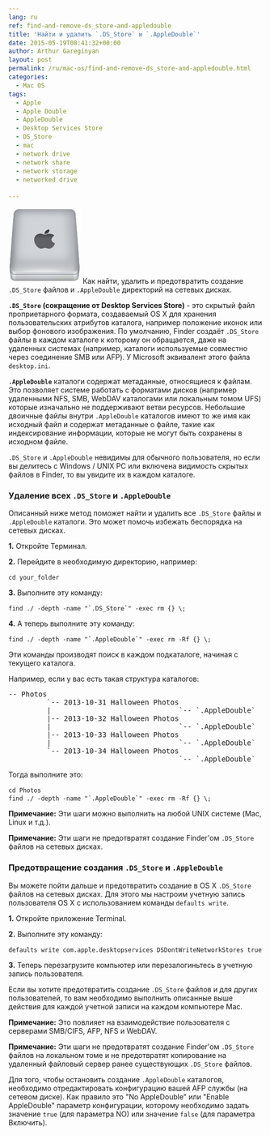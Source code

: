 ```yaml
---
lang: ru
ref: find-and-remove-ds_store-and-appledouble
title: 'Найти и удалить `.DS_Store` и `.AppleDouble`'
date: 2015-05-19T08:41:32+00:00
author: Arthur Gareginyan
layout: post
permalink: /ru/mac-os/find-and-remove-ds_store-and-appledouble.html
categories:
  - Mac OS
tags:
  - Apple
  - Apple Double
  - AppleDouble
  - Desktop Services Store
  - DS_Store
  - mac
  - network drive
  - network share
  - network storage
  - networked drive

---
```


![thumb](/images/Apple_drive-e1432019517902-143x150.png)
Как найти, удалить и предотвратить создание `.DS_Store` файлов и `.AppleDouble` директорий на сетевых дисках.
 

**`.DS_Store` (сокращение от Desktop Services Store)** - это скрытый файл проприетарного формата, создаваемый OS X для хранения пользовательских атрибутов каталога, например положение иконок или выбор фонового изображения. По умолчанию, Finder  создаёт `.DS_Store` файлы в каждом каталоге к которому он обращается, даже на удаленных системах (например, каталоги используемые совместно через соединение SMB или AFP). У Microsoft эквивалент этого файла `desktop.ini`.

**`.AppleDouble`** каталоги содержат метаданные, относящиеся к файлам. Это позволяет системе работать с форматами дисков (например удаленными NFS, SMB, WebDAV каталогами или локальным томом UFS) которые изначально не поддерживают ветви ресурсов. Небольшие двоичные файлы внутри `.AppleDouble` каталогов имеют то же имя как исходный файл и содержат метаданные о файле, такие как индексирование информации, которые не могут быть сохранены в исходном файле. 

`.DS_Store` и `.AppleDouble` невидимы для обычного пользователя, но если вы делитесь с Windows / UNIX PC или включена видимость скрытых файлов в Finder, то вы увидите их в каждом каталоге.


### Удаление всех `.DS_Store` и `.AppleDouble`

Описанный ниже метод поможет найти и удалить все `.DS_Store` файлы и `.AppleDouble` каталоги. Это может помочь избежать беспорядка на сетевых дисках.

**1.** Откройте Терминал.

**2.** Перейдите в необходимую директорию, например:

```
cd your_folder
```

**3.** Выполните эту команду:

```
find ./ -depth -name "`.DS_Store`" -exec rm {} \;
```

**4.** А теперь выполните эту команду:

```
find ./ -depth -name "`.AppleDouble`" -exec rm -Rf {} \;
```

Эти команды производят поиск в каждом подкаталоге, начиная с текущего каталога.

Например, если у вас есть такая структура каталогов:

<pre>
-- Photos
         `-- 2013-10-31 Halloween Photos
         |                              `-- `.AppleDouble`
         |-- 2013-10-32 Halloween Photos
         |                              `-- `.AppleDouble`
         |-- 2013-10-33 Halloween Photos
         |                              `-- `.AppleDouble`
         `-- 2013-10-34 Halloween Photos
                                        `-- `.AppleDouble`
</pre>

Тогда выполните это:

```
cd Photos
find ./ -depth -name "`.AppleDouble`" -exec rm -Rf {} \;
```

**Примечание:** Эти шаги можно выполнить на любой UNIX системе (Mac, Linux и т.д.). 

**Примечание:** Эти шаги не предотвратят создание Finder'ом `.DS_Store` файлов на сетевых дисках.


### Предотвращение создания `.DS_Store` и `.AppleDouble`

Вы можете пойти дальше и предотвратить создание в OS X `.DS_Store` файлов на сетевых дисках. Для этого мы настроим учетную запись пользователя OS X с использованием команды `defaults write`.

**1.** Откройте приложение Terminal.

**2.** Выполните эту команду:

```
defaults write com.apple.desktopservices DSDontWriteNetworkStores true
```

**3.** Теперь перезагрузите компьютер или перезалогиньтесь в учетную запись пользователя.

Если вы хотите предотвратить создание `.DS_Store` файлов и для других пользователей, то вам необходимо выполнить описанные выше действия для каждой учетной записи на каждом компьютере Mac.

**Примечание:** Это повлияет на взаимодействие пользователя с серверами SMB/CIFS, AFP, NFS и WebDAV.

**Примечание:** Эти шаги не предотвратят создание Finder'ом `.DS_Store` файлов на локальном томе и не предотвратят копирование на удаленный файловый сервер ранее существующих `.DS_Store` файлов.

Для того, чтобы остановить создание `.AppleDouble` каталогов, необходимо отредактировать конфигурацию вашей AFP службы (на сетевом диске). Как правило это "No AppleDouble" или "Enable AppleDouble" параметр конфигурации, которому необходимо задать значение `true` (для параметра NO) или значение `false` (для параметра Включить).
